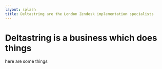 ```yaml
---
layout: splash
title: Deltastring are the London Zendesk implementation specialists
---
```


<h1>Deltastring is a business which does things</h1>
<p>here are some things</p>